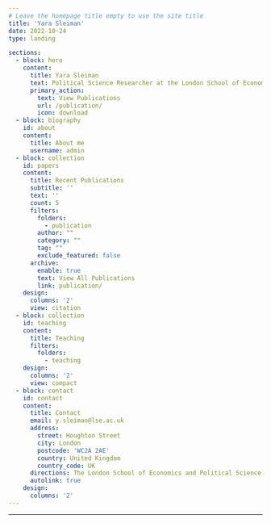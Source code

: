 ```yaml
---
# Leave the homepage title empty to use the site title
title: 'Yara Sleiman'
date: 2022-10-24
type: landing

sections:
  - block: hero
    content:
      title: Yara Sleiman
      text: Political Science Researcher at the London School of Economics
      primary_action:
        text: View Publications
        url: /publication/
        icon: download
  - block: biography
    id: about
    content:
      title: About me
      username: admin
  - block: collection
    id: papers 
    content:
      title: Recent Publications
      subtitle: ''
      text: ''
      count: 5
      filters:
        folders:
          - publication
        author: ""
        category: ""
        tag: ""
        exclude_featured: false
      archive:
        enable: true
        text: View All Publications
        link: publication/
    design:
      columns: '2'
      view: citation
  - block: collection
    id: teaching
    content:
      title: Teaching
      filters:
        folders:
          - teaching
    design:
      columns: '2'
      view: compact
  - block: contact
    id: contact
    content:
      title: Contact
      email: y.sleiman@lse.ac.uk
      address:
        street: Houghton Street
        city: London
        postcode: 'WC2A 2AE'
        country: United Kingdom
        country_code: UK
      directions: The London School of Economics and Political Science, Department of Government
      autolink: true
    design:
      columns: '2'
---
```

---
